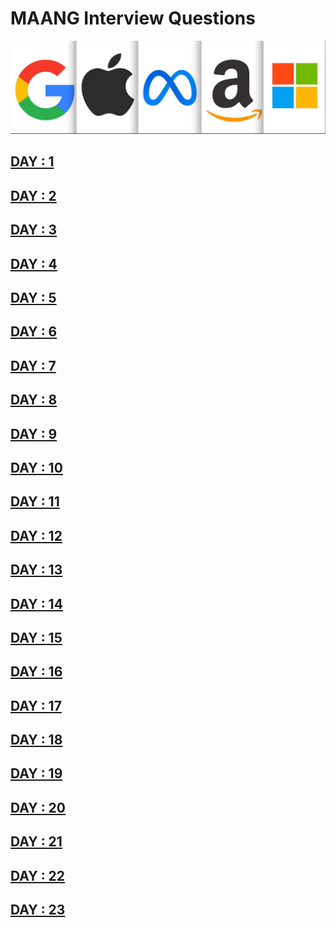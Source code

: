 # MAANG Interview Questions

![MAANG](./images/maang.png)

## [DAY : 1](./DAY%20:%201/readme.md)

## [DAY : 2](./DAY%20:%202/readme.md)

## [DAY : 3](./DAY%20:%203/readme.md)

## [DAY : 4](./DAY%20:%204/readme.md)

## [DAY : 5](./DAY%20:%205/readme.md)

## [DAY : 6](./DAY%20:%206/readme.md)

## [DAY : 7](./DAY%20:%207/readme.md)

## [DAY : 8](./DAY%20:%208/readme.md)

## [DAY : 9](./DAY%20:%209/readme.md)

## [DAY : 10](./DAY%20:%2010/readme.md)

## [DAY : 11](./DAY%20:%2011/readme.md)

## [DAY : 12](./DAY%20:%2012/readme.md)

## [DAY : 13](./DAY%20:%2013/readme.md)

## [DAY : 14](./DAY%20:%2014/readme.md)

## [DAY : 15](./DAY%20:%2015/readme.md)

## [DAY : 16](./DAY%20:%2016/readme.md)

## [DAY : 17](./DAY%20:%2017/readme.md)

## [DAY : 18](./DAY%20:%2018/readme.md)

## [DAY : 19](./DAY%20:%2019/readme.md)

## [DAY : 20](./DAY%20:%2020/readme.md)

## [DAY : 21](./DAY%20:%2021/readme.md)

## [DAY : 22](./DAY%20:%2022/readme.md)

## [DAY : 23](./DAY%20:%2023/readme.md)